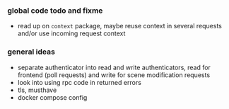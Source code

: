 ### global code todo and fixme

- read up on `context` package, maybe reuse context in several requests and/or use incoming request context


### general ideas

- separate authenticator into read and write authenticators, read for frontend (poll requests) and write for scene modification requests
- look into using rpc code in returned errors
- tls, musthave
- docker compose config